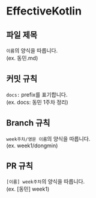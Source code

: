 # EffectiveKotlin

## 파일 제목

`이름`의 양식을 따릅니다.  
(ex.  동민.md)


## 커밋 규칙

`docs:` prefix를 표기합니다.  
(ex. docs: 동민 1주차 정리)

## Branch 규칙

`week주차/영문 이름`의 양식을 따릅니다.  
(ex. week1/dongmin)

## PR 규칙

`[이름] week주차`의 양식을 따릅니다.  
(ex. [동민] week1)
